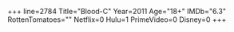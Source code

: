 +++
line=2784
Title="Blood-C"
Year=2011
Age="18+"
IMDb="6.3"
RottenTomatoes=""
Netflix=0
Hulu=1
PrimeVideo=0
Disney=0
+++

